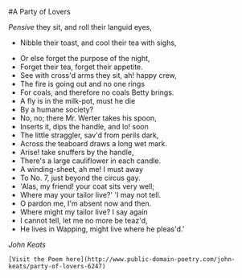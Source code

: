 #A Party of Lovers

_Pensive_ they sit, and roll their languid eyes,
- Nibble their toast, and cool their tea with sighs,
* Or else forget the purpose of the night,
* Forget their tea, forget their appetite.
* See with cross'd arms they sit, ah! happy crew,
* The fire is going out and no one rings
* For coals, and therefore no coals Betty brings.
* A fly is in the milk-pot, must he die
* By a humane society?
* No, no; there Mr. Werter takes his spoon,
* Inserts it, dips the handle, and lo! soon
* The little straggler, sav'd from perils dark,
* Across the teaboard draws a long wet mark.
* Arise! take snuffers by the handle,
* There's a large cauliflower in each candle.
* A winding-sheet, ah me! I must away
* To No. 7, just beyond the circus gay.
* 'Alas, my friend! your coat sits very well;
* Where may your tailor live?'    'I may not tell.
* O pardon me, I'm absent now and then.
* Where might my tailor live?    I say again
* I cannot tell, let me no more be teaz'd,
* He lives in Wapping, might live where he pleas'd.'

*John Keats*
```
[Visit the Poem here](http://www.public-domain-poetry.com/john-keats/party-of-lovers-6247)
```

